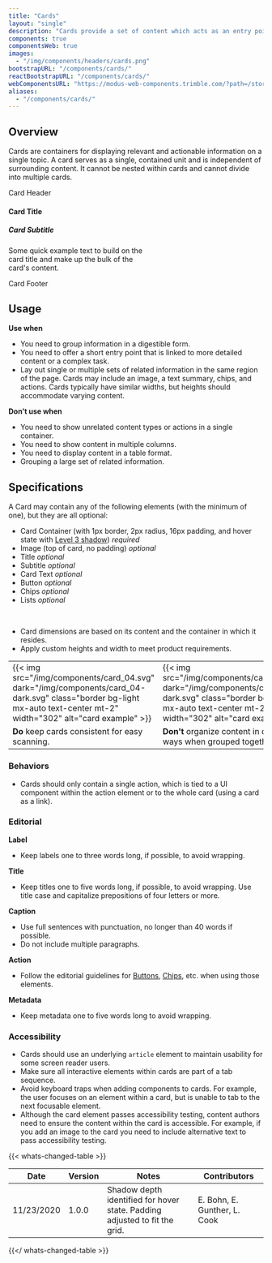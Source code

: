 ```yaml
---
title: "Cards"
layout: "single"
description: "Cards provide a set of content which acts as an entry point to more detailed information."
components: true
componentsWeb: true
images:
  - "/img/components/headers/cards.png"
bootstrapURL: "/components/cards/"
reactBootstrapURL: "/components/cards/"
webComponentsURL: "https://modus-web-components.trimble.com/?path=/story/components-card--default"
aliases:
  - "/components/cards/"
---
```


## Overview

Cards are containers for displaying relevant and actionable information on a single topic. A card serves as a single, contained unit and is independent of surrounding content. It cannot be nested within cards and cannot divide into multiple cards.

<div class="card shadow" style="width: 18rem;">
  <div class="card-header">Card Header</div>
  <div class="card-body">
    <h4 class="card-title">Card Title</h4>
    <h5 class="card-subtitle mb-2 text-muted">Card Subtitle</h5>
    <p class="card-text">
      Some quick example text to build on the card title and make up the
      bulk of the card's content.
    </p>
  </div>
  <div class="card-footer">Card Footer</div>
</div>

## Usage

**Use when**

- You need to group information in a digestible form.
- You need to offer a short entry point that is linked to more detailed content or a complex task.
- Lay out single or multiple sets of related information in the same region of the page. Cards may include an image, a text summary, chips, and actions. Cards typically have similar widths, but heights should accommodate varying content.

**Don’t use when**

- You need to show unrelated content types or actions in a single container.
- You need to show content in multiple columns.
- You need to display content in a table format.
- Grouping a large set of related information.

## Specifications

A Card may contain any of the following elements (with the minimum of one), but they are all optional:

- Card Container (with 1px border, 2px radius, 16px padding, and hover state with [Level 3 shadow](/foundations/shadows-and-depth/)) _required_
- Image (top of card, no padding) _optional_
- Title _optional_
- Subtitle _optional_
- Card Text _optional_
- Button _optional_
- Chips _optional_
- Lists _optional_

<br>

- Card dimensions are based on its content and the container in which it resides.
- Apply custom heights and width to meet product requirements.

<table class="table table-bordered">
  <tr>
    <td class="w-50 text-center">
    {{< img src="/img/components/card_04.svg" dark="/img/components/card_04-dark.svg" class="border bg-light mx-auto text-center mt-2" width="302" alt="card example" >}}
    </td>
    <td class="w-50 text-center">
    {{< img src="/img/components/card_03.svg" dark="/img/components/card_03-dark.svg" class="border bg-light mx-auto text-center mt-2" width="302" alt="card example" >}}
    </td>
  </tr>
  <tr>
    <td class="do">
    <strong class="text-success">Do</strong> keep cards consistent for easy scanning.
    </td>
    <td class="dont">
      <strong class="text-danger">Don't</strong> organize content in different ways when grouped together.
    </td>
  </tr>
</table>

### Behaviors

- Cards should only contain a single action, which is tied to a UI component within the action element or to the whole card (using a card as a link).

### Editorial

**Label**

- Keep labels one to three words long, if possible, to avoid wrapping.

**Title**

- Keep titles one to five words long, if possible, to avoid wrapping.
  Use title case and capitalize prepositions of four letters or more.

**Caption**

- Use full sentences with punctuation, no longer than 40 words if possible.
- Do not include multiple paragraphs.

**Action**

- Follow the editorial guidelines for [Buttons](/components/web/buttons/), [Chips](/components/web/chips/), etc. when using those elements.

**Metadata**

- Keep metadata one to five words long to avoid wrapping.

### Accessibility

- Cards should use an underlying `article` element to maintain usability for some screen reader users.
- Make sure all interactive elements within cards are part of a tab sequence.
- Avoid keyboard traps when adding components to cards. For example, the user focuses on an element within a card, but is unable to tab to the next focusable element.
- Although the card element passes accessibility testing, content authors need to ensure the content within the card is accessible. For example, if you add an image to the card you need to include alternative text to pass accessibility testing.

{{< whats-changed-table >}}

| Date       | Version | Notes                                                                      | Contributors                 |
| ---------- | ------- | -------------------------------------------------------------------------- | ---------------------------- |
| 11/23/2020 | 1.0.0   | Shadow depth identified for hover state. Padding adjusted to fit the grid. | E. Bohn, E. Gunther, L. Cook |

{{</ whats-changed-table >}}
